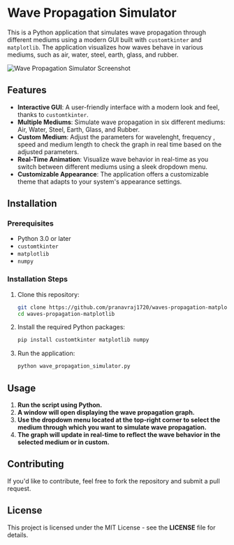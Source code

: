 # Wave Propagation Simulator

This is a Python application that simulates wave propagation through different mediums using a modern GUI built with `customtkinter` and `matplotlib`. The application visualizes how waves behave in various mediums, such as air, water, steel, earth, glass, and rubber.

![Wave Propagation Simulator Screenshot](https://i.imgur.com/xFn9mLN.png)

## Features

- **Interactive GUI**: A user-friendly interface with a modern look and feel, thanks to `customtkinter`.
- **Multiple Mediums**: Simulate wave propagation in six different mediums: Air, Water, Steel, Earth, Glass, and Rubber.
- **Custom Medium**: Adjust the parameters for wavelenght, frequency , speed and medium length to check the graph in real time based on the adjusted parameters.
- **Real-Time Animation**: Visualize wave behavior in real-time as you switch between different mediums using a sleek dropdown menu.
- **Customizable Appearance**: The application offers a customizable theme that adapts to your system's appearance settings.

## Installation

### Prerequisites

- Python 3.0 or later
- `customtkinter`
- `matplotlib`
- `numpy`

### Installation Steps

1. Clone this repository:

   ```bash
   git clone https://github.com/pranavraj1720/waves-propagation-matplotlib.git
   cd waves-propagation-matplotlib

2. Install the required Python packages:

   ```bash
   pip install customtkinter matplotlib numpy
   
3. Run the application:

   ```bash
   python wave_propagation_simulator.py
   ```

## Usage

1. **Run the script using Python.**
2. **A window will open displaying the wave propagation graph.**
3. **Use the dropdown menu located at the top-right corner to select the medium through which you want to simulate wave propagation.**
4. **The graph will update in real-time to reflect the wave behavior in the selected medium or in custom.**

## Contributing

If you'd like to contribute, feel free to fork the repository and submit a pull request.

## License
This project is licensed under the MIT License - see the **LICENSE** file for details.





